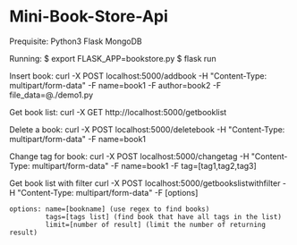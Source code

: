 # Mini-Book-Store-Api

Prequisite:
	Python3
	Flask
	MongoDB

Running:
$ export FLASK_APP=bookstore.py
$ flask run



Insert book:
curl -X POST localhost:5000/addbook -H "Content-Type: multipart/form-data" -F name=book1 -F author=book2 -F file_data=@./demo1.py

Get book list:
curl -X GET http://localhost:5000/getbooklist

Delete a book:
curl -X POST localhost:5000/deletebook -H "Content-Type: multipart/form-data" -F name=book1 

Change tag for book:
curl -X POST localhost:5000/changetag -H "Content-Type: multipart/form-data" -F name=book1 -F tag=[tag1,tag2,tag3]

Get book list with filter
curl -X POST localhost:5000/getbookslistwithfilter -H "Content-Type: multipart/form-data" -F [options] 

	options: name=[bookname] (use regex to find books)
			 tags=[tags list] (find book that have all tags in the list)
			 limit=[number of result] (limit the number of returning result)